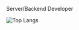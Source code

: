 Server/Backend Developer

![Top Langs](https://github-readme-stats.vercel.app/api/top-langs/?username=Heavyrisem)
